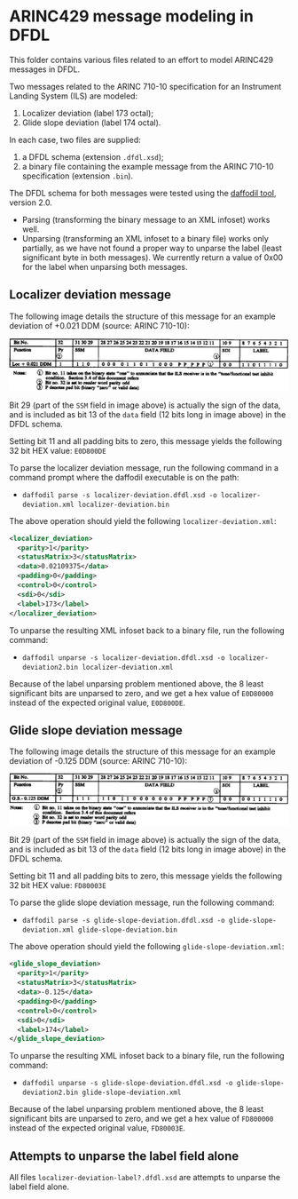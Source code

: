 # ARINC429 message modeling in DFDL

This folder contains various files related to an effort to model ARINC429 messages in DFDL.

Two messages related to the ARINC 710-10 specification for an Instrument Landing System (ILS) are modeled:

  1. Localizer deviation (label 173 octal);
  2. Glide slope deviation (label 174 octal).

In each case, two files are supplied:

  1. a DFDL schema (extension `.dfdl.xsd`);
  2. a binary file containing the example message from the ARINC 710-10 specification (extension `.bin`).
  
The DFDL schema for both messages were tested using the [daffodil tool](https://opensource.ncsa.illinois.edu/confluence/display/DFDL/Getting+Daffodil), version 2.0.
  * Parsing (transforming the binary message to an XML infoset) works well.
  * Unparsing (transforming an XML infoset to a binary file) works only partially, as we have not found a proper way to unparse the label (least significant byte in both messages). We currently return a value of 0x00 for the label when unparsing both messages.

## Localizer deviation message

The following image details the structure of this message for an example deviation of +0.021 DDM (source: ARINC 710-10):

![localizer-deviation message structure](https://github.com/rchampag/dfdl/blob/master/localizer-deviation.png)

Bit 29 (part of the `SSM` field in image above) is actually the sign of the data, and is included as bit 13 of the `data` field (12 bits long in image above) in the DFDL schema.

Setting bit 11 and all padding bits to zero, this message yields the following 32 bit HEX value: `E0D800DE`

To parse the localizer deviation message, run the following command in a command prompt where the daffodil executable is on the path:
  * `daffodil parse -s localizer-deviation.dfdl.xsd -o localizer-deviation.xml localizer-deviation.bin`

The above operation should yield the following `localizer-deviation.xml`:

```xml
<localizer_deviation>
  <parity>1</parity>
  <statusMatrix>3</statusMatrix>
  <data>0.02109375</data>
  <padding>0</padding>
  <control>0</control>
  <sdi>0</sdi>
  <label>173</label>
</localizer_deviation>
```

To unparse the resulting XML infoset back to a binary file, run the following command:
  * `daffodil unparse -s localizer-deviation.dfdl.xsd -o localizer-deviation2.bin localizer-deviation.xml`

Because of the label unparsing problem mentioned above, the 8 least significant bits are unparsed to zero, and we get a hex value of `E0D80000` instead of the expected original value, `E0D800DE`.

## Glide slope deviation message

The following image details the structure of this message for an example deviation of -0.125 DDM (source: ARINC 710-10):

![glide-slope-deviation message structure](https://github.com/rchampag/dfdl/blob/master/glide-slope-deviation.png)

Bit 29 (part of the `SSM` field in image above) is actually the sign of the data, and is included as bit 13 of the `data` field (12 bits long in image above) in the DFDL schema.

Setting bit 11 and all padding bits to zero, this message yields the following 32 bit HEX value: `FD80003E`

To parse the glide slope deviation message, run the following command:
  * `daffodil parse -s glide-slope-deviation.dfdl.xsd -o glide-slope-deviation.xml glide-slope-deviation.bin`

The above operation should yield the following `glide-slope-deviation.xml`:

```xml
<glide_slope_deviation>
  <parity>1</parity>
  <statusMatrix>3</statusMatrix>
  <data>-0.125</data>
  <padding>0</padding>
  <control>0</control>
  <sdi>0</sdi>
  <label>174</label>
</glide_slope_deviation>
```

To unparse the resulting XML infoset back to a binary file, run the following command:
  * `daffodil unparse -s glide-slope-deviation.dfdl.xsd -o glide-slope-deviation2.bin glide-slope-deviation.xml`

Because of the label unparsing problem mentioned above, the 8 least significant bits are unparsed to zero, and we get a hex value of `FD800000` instead of the expected original value, `FD80003E`.

## Attempts to unparse the label field alone

All files `localizer-deviation-label?.dfdl.xsd` are attempts to unparse the label field alone.
